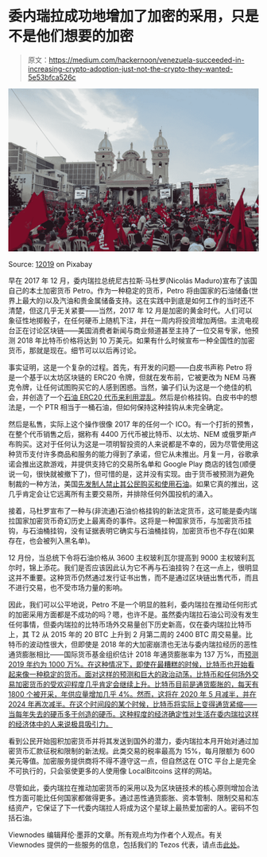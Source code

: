 # 委内瑞拉成功地增加了加密的采用，只是不是他们想要的加密

> 原文：<https://medium.com/hackernoon/venezuela-succeeded-in-increasing-crypto-adoption-just-not-the-crypto-they-wanted-5e53bfca526c>

![](img/a246d59d56ed8ba82fa482e0edb49f6e.png)

Source: [12019](https://pixabay.com/en/users/12019-12019/) on Pixabay

早在 2017 年 12 月，委内瑞拉总统尼古拉斯·马杜罗(Nicolás Maduro)宣布了该国自己的本土加密货币 Petro。作为一种稳定的货币，Petro 将由国家的石油储备(世界上最大的)以及汽油和贵金属储备支持。这在实践中到底是如何工作的当时还不清楚，但这几乎无关紧要——当然，2017 年 12 月是加密的黄金时代。人们可以象征性地掷骰子，在任何硬币上随机下注，并在一周内将投资增加两倍。主流电视台正在讨论区块链——美国消费者新闻与商业频道甚至主持了一位交易专家，他预测 2018 年比特币价格将达到 10 万美元。如果有什么时候宣布一种全国性的加密货币，那就是现在。细节可以以后再讨论。

事实证明，这是一个复杂的过程。首先，有开发的问题——白皮书声称 Petro 将是一个基于以太坊区块链的 ERC20 令牌，但就在发布前，它被更改为 NEM 马赛克令牌，让任何试图购买它的人感到困惑。当然，骗子们认为这是一个绝佳的机会，并创造了一个[石油 ERC20 代币来利用混乱](https://etherscan.io/token/0x1ec10eab27b76968cd8b854914cc6eb9f886ce27)。然后是价格挂钩。白皮书中的想法是，一个 PTR 相当于一桶石油，但如何保持这种挂钩从未完全确定。

然后是私售，实际上这个操作很像 2017 年的任何一个 ICO。有一个打折的预售，在整个代币销售之后，据称有 4400 万代币被比特币、以太坊、NEM 或俄罗斯卢布购买。这对于任何认为这是一项明智投资的人来说都是不幸的，因为尽管使用这种货币支付许多商品和服务的能力得到了承诺，但它从未推出。月复一月，谷歌承诺会推出这款游戏，并提供支持它的交易所名单和 Google Play 商店的钱包(顺便说一句，很快就被撤下了)，但可惜的是，这并没有实现。由于货币被预测为避免制裁的一种方法，美国[先发制人禁止其公民购买和使用石油](https://www.theguardian.com/us-news/2018/mar/19/trump-venezuela-petro-cryptocurrency-ban-order)。如果它真的推出，这几乎肯定会让它远离所有主要交易所，并排除任何外国投机的涌入。

接着，马杜罗宣布了一种与(非流通)石油价格挂钩的新法定货币，这可能是委内瑞拉国家加密货币奇幻历史上最离奇的事件。这将是一种国家货币，与加密货币挂钩，与石油桶挂钩，没有证据表明它确实与石油桶挂钩，加密货币也不存在(如果存在，也会被列入黑名单)。

12 月份，当总统下令将石油价格从 3600 主权玻利瓦尔提高到 9000 主权玻利瓦尔时，锦上添花。我们是否应该因此认为它不再与石油挂钩？在这一点上，很明显这并不重要。这种货币仍然通过发行证书出售，而不是通过区块链出售代币，而且不进行交易，也不受市场力量的影响。

因此，我们可以公平地说，Petro 不是一个明显的胜利，委内瑞拉在推动任何形式的加密采用方面都是不成功的吗？嗯，也许不是。虽然委内瑞拉石油公司没有发生任何事情，但委内瑞拉的比特币场外交易量创下历史新高，仅在委内瑞拉比特币上，其 T2 从 2015 年的 20 BTC 上升到 2 月第二周的 2400 BTC 周交易量。比特币的波动性很大，但即使是 2018 年的大加密崩溃也无法与委内瑞拉经历的恶性通货膨胀相比——国际货币基金组织估计 2018 年通货膨胀率为 137 万%，而[预测 2019 年约为 1000 万%。在这种情况下，即使在最糟糕的时候，比特币也开始看起来像一种稳定的货币。面对这样的预测和巨大的政治动荡，比特币和任何场外交易加密货币的受欢迎程度几乎肯定会继续上升。比特币目前是通货膨胀的，每天有 1800 个被开采，年供应量增加几乎 4%。然而，这将在 2020 年 5 月减半，并在 2024 年再次减半。在这个时间段的某个时候，比特币将实际上变得通货紧缩——当每年失去的硬币多于创造的硬币。这种程度的经济确定性对生活在委内瑞拉这样的经济体中的人来说极具吸引力。](https://in.reuters.com/article/venezuela-economy/imf-sees-venezuela-inflation-at-10-million-percent-in-2019-idINKCN1MJ1YX)

看到公民开始囤积加密货币并将其发送到国外的潜力，委内瑞拉本月开始对通过加密货币汇款征税和限制的新法规。此类交易的税率最高为 15%，每月限额为 600 美元等值。加密服务提供商将不得不遵守这一点，但自然这在 OTC 平台上是完全不可执行的，只会驱使更多的人使用像 LocalBitcoins 这样的网站。

尽管如此，委内瑞拉在推动加密货币的采用以及为区块链技术的核心原则增加合法性方面可能比任何国家都做得更多。通过恶性通货膨胀、资本管制、限制交易和冻结资产，它保证了下一代委内瑞拉人将成为这个星球上最热爱加密的人。密码不包括石油。

Viewnodes 编辑拜伦·墨菲的文章。所有观点均为作者个人观点。有关 Viewnodes 提供的一些服务的信息，包括我们的 Tezos 代表，请点击[此处](https://www.viewfin.com/viewnode/tezos/#aboutus)。